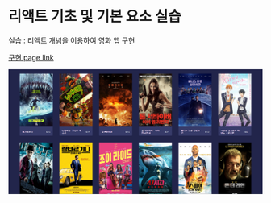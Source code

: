 # 리액트 기초 및 기본 요소 실습

실습 : 리액트 개념을 이용하여 영화 앱 구현

[구현 page link](https://promlee.github.io/react_NETFLIXclonecoding/build/main.html)

![구현 image](result.png)
